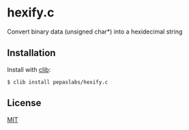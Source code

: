 # hexify.c
Convert binary data (unsigned char*) into a hexidecimal string

## Installation

  Install with [clib](https://github.com/clibs/clib):

```
$ clib install pepaslabs/hexify.c
```

## License

[MIT](https://opensource.org/licenses/MIT)
